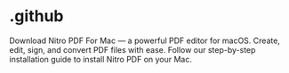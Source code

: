# .github
Download Nitro PDF For Mac — a powerful PDF editor for macOS. Create, edit, sign, and convert PDF files with ease. Follow our step-by-step installation guide to install Nitro PDF on your Mac.
